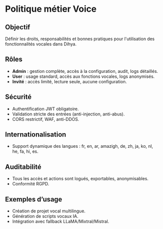 # Politique métier Voice

## Objectif
Définir les droits, responsabilités et bonnes pratiques pour l'utilisation des fonctionnalités vocales dans Dihya.

## Rôles
- **Admin** : gestion complète, accès à la configuration, audit, logs détaillés.
- **User** : usage standard, accès aux fonctions vocales, logs anonymisés.
- **Invité** : accès limité, lecture seule, aucune configuration.

## Sécurité
- Authentification JWT obligatoire.
- Validation stricte des entrées (anti-injection, anti-abus).
- CORS restrictif, WAF, anti-DDOS.

## Internationalisation
- Support dynamique des langues : fr, en, ar, amazigh, de, zh, ja, ko, nl, he, fa, hi, es.

## Auditabilité
- Tous les accès et actions sont logués, exportables, anonymisables.
- Conformité RGPD.

## Exemples d’usage
- Création de projet vocal multilingue.
- Génération de scripts vocaux IA.
- Intégration avec fallback LLaMA/Mixtral/Mistral.
